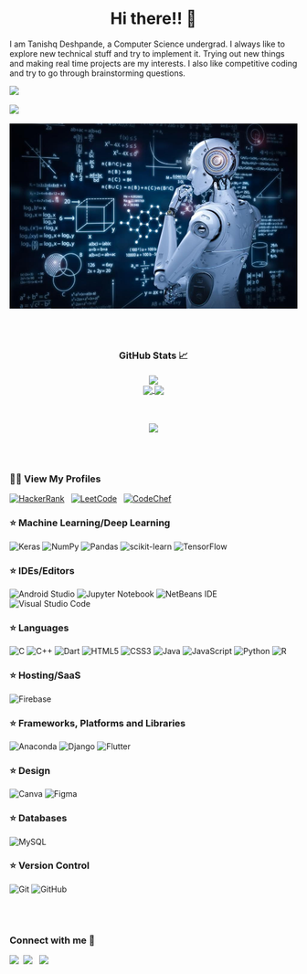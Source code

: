 <h1 align = "center">Hi there!! 👋</h1>
I am Tanishq Deshpande, a Computer Science undergrad. I always like to explore new technical stuff and try to implement it. Trying out new things and making real time projects are my interests. I also like competitive coding and try to go through brainstorming questions. 


<!-- Typing SVG by DenverCoder1 - https://github.com/DenverCoder1/readme-typing-svg -->
<p align = "left"><img src="https://readme-typing-svg.herokuapp.com/?lines=AI/ML+Enthusiast;Data+Science+Enthusiast;Full+Stack+Flutter+Developer;Python+Programmer">
</p>

![](https://komarev.com/ghpvc/?username=your-github-tanishq252&color=green)

<img align="center" src="https://github.com/tanishq252/tanishq252/blob/main/ml.jpg" width="800">

<!-- ------------------------------------------------- -->

<!-- ------------------------------------------------- -->
<br></br>


<h3 align="center">GitHub Stats 📈</h3>
<div align="center">
  <a>
  <img align="center" src="https://github-readme-streak-stats.herokuapp.com/?user=tanishq252&theme=dracula&hide_border=true" width="800">
  </a>
  <br/>
  <a href="https://github.com/tanishq252/github-readme-stats" style="margin-top:100px;">
<img align="center" src="https://github-readme-stats.vercel.app/api/top-langs/?username=tanishq252&theme=dracula&count_private=true&hide_border=true&text_color=fff&icon_color=03e8fc&title_color=03e8fc" />
 </a>
 <a href="https://github.com/tanishq252/github-readme-stats">
    <img align="center" src="https://github-readme-stats.vercel.app/api?username=tanishq252&count_private=true&theme=dracula&show_icons=true&hide_border=true&text_color=fff&icon_color=03e8fc&title_color=03e8fc&card_width=3&line_height=40" />
  </a>
</div>
<br/><br/>
<p align="center">
    <a href="https://github.com/tanishq252/">
    <img align="center" src="https://activity-graph.herokuapp.com/graph?username=tanishq252&theme=dracula" />
  </a>
</p>

<br></br>
<h3 align="left"> 👨‍💻 View My Profiles</h3>

[![HackerRank](https://img.shields.io/badge/-Hackerrank-2EC866?style=for-the-badge&logo=HackerRank&logoColor=white)](https://www.hackerrank.com/tanishq252002)&nbsp;&nbsp;
[![LeetCode](https://img.shields.io/badge/LeetCode-000000?style=for-the-badge&logo=LeetCode&logoColor=#d16c06)](https://leetcode.com/Tan_252/)&nbsp;&nbsp;
[![CodeChef](https://img.shields.io/badge/CodeChef-%23964B00.svg?style=for-the-badge&logo=CodeChef&logoColor=white)](https://www.codechef.com/users/tanishq252)&nbsp;&nbsp;


<h3 align="left"> ⭐ Machine Learning/Deep Learning</h3>

![Keras](https://img.shields.io/badge/Keras-%23D00000.svg?style=for-the-badge&logo=Keras&logoColor=white)
![NumPy](https://img.shields.io/badge/numpy-%23013243.svg?style=for-the-badge&logo=numpy&logoColor=white)
![Pandas](https://img.shields.io/badge/pandas-%23150458.svg?style=for-the-badge&logo=pandas&logoColor=white)
![scikit-learn](https://img.shields.io/badge/scikit--learn-%23F7931E.svg?style=for-the-badge&logo=scikit-learn&logoColor=white)
![TensorFlow](https://img.shields.io/badge/TensorFlow-%23FF6F00.svg?style=for-the-badge&logo=TensorFlow&logoColor=white)

<h3 align="left"> ⭐ IDEs/Editors</h3>

![Android Studio](https://img.shields.io/badge/Android%20Studio-3DDC84.svg?style=for-the-badge&logo=android-studio&logoColor=white)
![Jupyter Notebook](https://img.shields.io/badge/jupyter-%23FA0F00.svg?style=for-the-badge&logo=jupyter&logoColor=white)
![NetBeans IDE](https://img.shields.io/badge/NetBeansIDE-1B6AC6.svg?style=for-the-badge&logo=apache-netbeans-ide&logoColor=white)
![Visual Studio Code](https://img.shields.io/badge/Visual%20Studio%20Code-0078d7.svg?style=for-the-badge&logo=visual-studio-code&logoColor=white)

<h3 align="left"> ⭐ Languages</h3>

![C](https://img.shields.io/badge/c-%2300599C.svg?style=for-the-badge&logo=c&logoColor=white)
![C++](https://img.shields.io/badge/c++-%2300599C.svg?style=for-the-badge&logo=c%2B%2B&logoColor=white)
![Dart](https://img.shields.io/badge/dart-%230175C2.svg?style=for-the-badge&logo=dart&logoColor=white)
![HTML5](https://img.shields.io/badge/html5-%23E34F26.svg?style=for-the-badge&logo=html5&logoColor=white)
![CSS3](https://img.shields.io/badge/css3-%231572B6.svg?style=for-the-badge&logo=css3&logoColor=white)
![Java](https://img.shields.io/badge/java-%23ED8B00.svg?style=for-the-badge&logo=java&logoColor=white)
![JavaScript](https://img.shields.io/badge/javascript-%23323330.svg?style=for-the-badge&logo=javascript&logoColor=%23F7DF1E)
![Python](https://img.shields.io/badge/python-3670A0?style=for-the-badge&logo=python&logoColor=ffdd54)
![R](https://img.shields.io/badge/r-%23276DC3.svg?style=for-the-badge&logo=r&logoColor=white)


<h3 align="left"> ⭐ Hosting/SaaS</h3>

![Firebase](https://img.shields.io/badge/firebase-%23039BE5.svg?style=for-the-badge&logo=firebase)



<h3 align="left"> ⭐ Frameworks, Platforms and Libraries</h3>

![Anaconda](https://img.shields.io/badge/Anaconda-%2344A833.svg?style=for-the-badge&logo=anaconda&logoColor=white)
  ![Django](https://img.shields.io/badge/django-%23092E20.svg?style=for-the-badge&logo=django&logoColor=white)
  ![Flutter](https://img.shields.io/badge/Flutter-%2302569B.svg?style=for-the-badge&logo=Flutter&logoColor=white)
  
<h3 align="left"> ⭐ Design</h3>

  ![Canva](https://img.shields.io/badge/Canva-%2300C4CC.svg?style=for-the-badge&logo=Canva&logoColor=white)
  ![Figma](https://img.shields.io/badge/figma-%23F24E1E.svg?style=for-the-badge&logo=figma&logoColor=white)
  
<h3 align="left"> ⭐ Databases</h3>

  ![MySQL](https://img.shields.io/badge/mysql-%2300f.svg?style=for-the-badge&logo=mysql&logoColor=white)

<h3 align="left"> ⭐ Version Control</h3>

  ![Git](https://img.shields.io/badge/git-%23F05033.svg?style=for-the-badge&logo=git&logoColor=white)
  ![GitHub](https://img.shields.io/badge/github-%23121011.svg?style=for-the-badge&logo=github&logoColor=white)


<br></br>
  <h3 align="left">Connect with me 🤝</h3>
  
[![](https://img.shields.io/badge/LinkedIn-0077B5?style=for-the-badge&logo=linkedin&logoColor=white)](https://www.linkedin.com/in/tanishq-deshpande-0ba147204/)&nbsp;&nbsp;[![](https://img.shields.io/badge/Instagram-E4405F?style=for-the-badge&logo=instagram&logoColor=white)](https://www.instagram.com/tanishq252002/)&nbsp;&nbsp;
[![](https://img.shields.io/badge/Gmail-D14836?style=for-the-badge&logo=gmail&logoColor=white)](https://mail.google.com/mail/?view=cm&fs=1&to=tanishq252002@gmail.com&su=Regarding&body=Hi%20Tanishq!)

